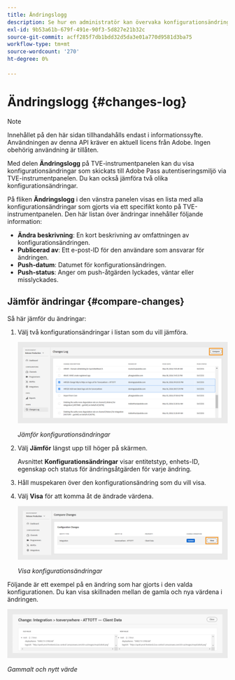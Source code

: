 ```yaml
---
title: Ändringslogg
description: Se hur en administratör kan övervaka konfigurationsändringarna i TVE Dashboard.
exl-id: 9b53a61b-679f-491e-90f3-5d827e21b32c
source-git-commit: acff285f7db1bdd32d5da3e01a770d9581d3ba75
workflow-type: tm+mt
source-wordcount: '270'
ht-degree: 0%

---
```


# Ändringslogg {#changes-log}

>[!NOTE]
>
>Innehållet på den här sidan tillhandahålls endast i informationssyfte. Användningen av denna API kräver en aktuell licens från Adobe. Ingen obehörig användning är tillåten.

Med delen **Ändringslogg** på TVE-instrumentpanelen kan du visa konfigurationsändringar som skickats till Adobe Pass autentiseringsmiljö via TVE-instrumentpanelen. Du kan också jämföra två olika konfigurationsändringar.

På fliken **Ändringslogg** i den vänstra panelen visas en lista med alla konfigurationsändringar som gjorts via ett specifikt konto på TVE-instrumentpanelen. Den här listan över ändringar innehåller följande information:

* **Ändra beskrivning**: En kort beskrivning av omfattningen av konfigurationsändringen.
* **Publicerad av**: Ett e-post-ID för den användare som ansvarar för ändringen.
* **Push-datum**: Datumet för konfigurationsändringen.
* **Push-status**: Anger om push-åtgärden lyckades, väntar eller misslyckades.

## Jämför ändringar {#compare-changes}

Så här jämför du ändringar:

1. Välj två konfigurationsändringar i listan som du vill jämföra.

   ![Jämför konfigurationsändringar](../../assets/tve-dashboard/new-tve-dashboard/review/review-changes-compare-button.png)

   *Jämför konfigurationsändringar*

1. Välj **Jämför** längst upp till höger på skärmen.

   Avsnittet **Konfigurationsändringar** visar entitetstyp, enhets-ID, egenskap och status för ändringsåtgärden för varje ändring.

1. Håll muspekaren över den konfigurationsändring som du vill visa.

1. Välj **Visa** för att komma åt de ändrade värdena.

   ![Visa konfigurationsändringar](../../assets/tve-dashboard/new-tve-dashboard/review/review-changes-view-button.png)

   *Visa konfigurationsändringar*

Följande är ett exempel på en ändring som har gjorts i den valda konfigurationen. Du kan visa skillnaden mellan de gamla och nya värdena i ändringen.

![Gammalt och nytt värde](../../assets/tve-dashboard/new-tve-dashboard/review/review-change-modal-view.png)

*Gammalt och nytt värde*
